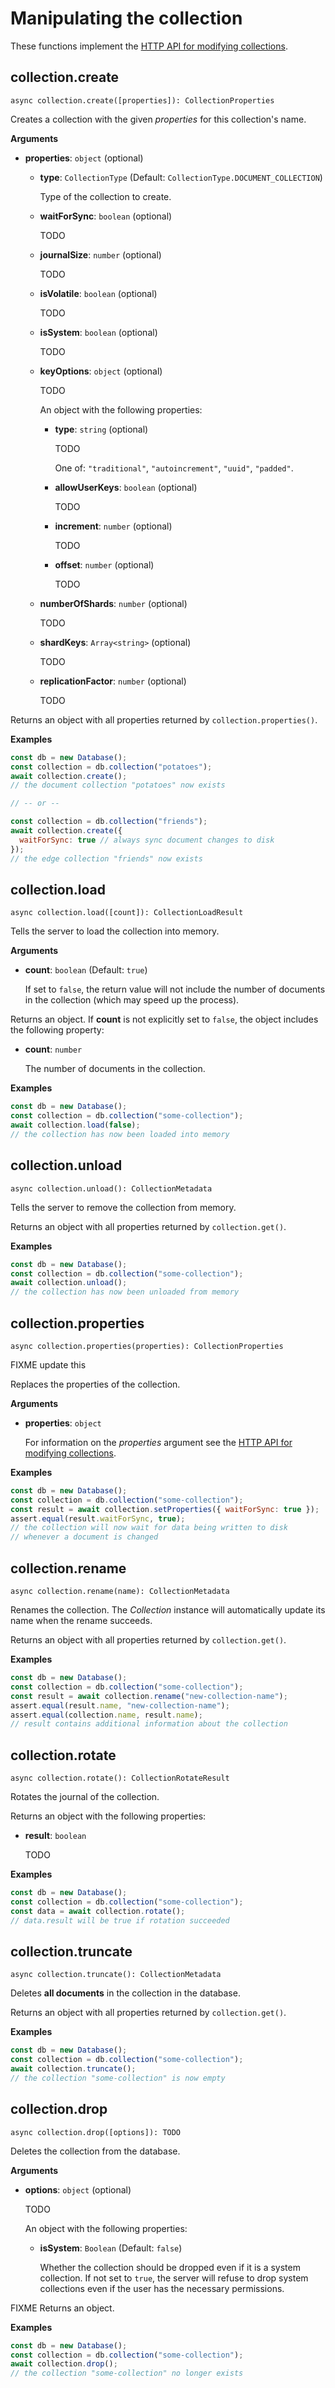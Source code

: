 # Manipulating the collection

These functions implement the
[HTTP API for modifying collections](https://docs.arangodb.com/latest/HTTP/Collection/Modifying.html).

## collection.create

`async collection.create([properties]): CollectionProperties`

Creates a collection with the given _properties_ for this collection's name.

**Arguments**

- **properties**: `object` (optional)

  - **type**: `CollectionType` (Default: `CollectionType.DOCUMENT_COLLECTION`)

    Type of the collection to create.

  - **waitForSync**: `boolean` (optional)

    TODO

  - **journalSize**: `number` (optional)

    TODO

  - **isVolatile**: `boolean` (optional)

    TODO

  - **isSystem**: `boolean` (optional)

    TODO

  - **keyOptions**: `object` (optional)

    TODO

    An object with the following properties:

    - **type**: `string` (optional)

      TODO

      One of: `"traditional"`, `"autoincrement"`, `"uuid"`, `"padded"`.

    - **allowUserKeys**: `boolean` (optional)

      TODO

    - **increment**: `number` (optional)

      TODO

    - **offset**: `number` (optional)

      TODO

  - **numberOfShards**: `number` (optional)

    TODO

  - **shardKeys**: `Array<string>` (optional)

    TODO

  - **replicationFactor**: `number` (optional)

    TODO

Returns an object with all properties returned by `collection.properties()`.

**Examples**

```js
const db = new Database();
const collection = db.collection("potatoes");
await collection.create();
// the document collection "potatoes" now exists

// -- or --

const collection = db.collection("friends");
await collection.create({
  waitForSync: true // always sync document changes to disk
});
// the edge collection "friends" now exists
```

## collection.load

`async collection.load([count]): CollectionLoadResult`

Tells the server to load the collection into memory.

**Arguments**

- **count**: `boolean` (Default: `true`)

  If set to `false`, the return value will not include the number of documents
  in the collection (which may speed up the process).

Returns an object. If **count** is not explicitly set to `false`, the object includes the following property:

- **count**: `number`

  The number of documents in the collection.

**Examples**

```js
const db = new Database();
const collection = db.collection("some-collection");
await collection.load(false);
// the collection has now been loaded into memory
```

## collection.unload

`async collection.unload(): CollectionMetadata`

Tells the server to remove the collection from memory.

Returns an object with all properties returned by `collection.get()`.

**Examples**

```js
const db = new Database();
const collection = db.collection("some-collection");
await collection.unload();
// the collection has now been unloaded from memory
```

## collection.properties

`async collection.properties(properties): CollectionProperties`

FIXME update this

Replaces the properties of the collection.

**Arguments**

- **properties**: `object`

  For information on the _properties_ argument see the
  [HTTP API for modifying collections](https://docs.arangodb.com/latest/HTTP/Collection/Modifying.html).

**Examples**

```js
const db = new Database();
const collection = db.collection("some-collection");
const result = await collection.setProperties({ waitForSync: true });
assert.equal(result.waitForSync, true);
// the collection will now wait for data being written to disk
// whenever a document is changed
```

## collection.rename

`async collection.rename(name): CollectionMetadata`

Renames the collection. The _Collection_ instance will automatically update its
name when the rename succeeds.

Returns an object with all properties returned by `collection.get()`.

**Examples**

```js
const db = new Database();
const collection = db.collection("some-collection");
const result = await collection.rename("new-collection-name");
assert.equal(result.name, "new-collection-name");
assert.equal(collection.name, result.name);
// result contains additional information about the collection
```

## collection.rotate

`async collection.rotate(): CollectionRotateResult`

Rotates the journal of the collection.

Returns an object with the following properties:

- **result**: `boolean`

  TODO

**Examples**

```js
const db = new Database();
const collection = db.collection("some-collection");
const data = await collection.rotate();
// data.result will be true if rotation succeeded
```

## collection.truncate

`async collection.truncate(): CollectionMetadata`

Deletes **all documents** in the collection in the database.

Returns an object with all properties returned by `collection.get()`.

**Examples**

```js
const db = new Database();
const collection = db.collection("some-collection");
await collection.truncate();
// the collection "some-collection" is now empty
```

## collection.drop

`async collection.drop([options]): TODO`

Deletes the collection from the database.

**Arguments**

- **options**: `object` (optional)

  TODO

  An object with the following properties:

  - **isSystem**: `Boolean` (Default: `false`)

    Whether the collection should be dropped even if it is a system collection. If not set to `true`, the server will refuse to drop system collections even if the user has the necessary permissions.

FIXME Returns an object.

**Examples**

```js
const db = new Database();
const collection = db.collection("some-collection");
await collection.drop();
// the collection "some-collection" no longer exists
```
